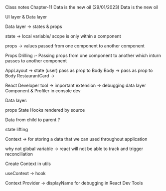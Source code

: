 Class notes Chapter-11 Data is the new oil (29/01/2023)
Data is the new oil

UI layer & Data layer

Data layer -> states & props

state -> local variable/ scope is only within a component

props -> values passed from one component to another component

Props Drilling :- Passing props from one component to another which inturn passes to another component

AppLayout -> state (user) pass as prop to Body Body -> pass as prop to Body RestaurantCard ->

React Developer tool -> important extension -> debugging data layer Component & Profiler in console dev

Data layer:

props State Hooks rendered by source

Data from child to parent ?

state lifting

Context -> for storing a data that we can used throughout application

why not global variable -> react will not be able to track and trigger reconciliation

Create Context in utils

useContext -> hook

Context Provider -> displayName for debugging in React Dev Tools
